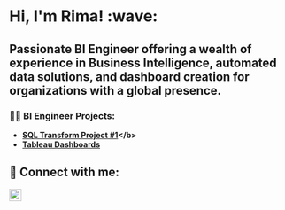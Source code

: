 <h1>Hi, I'm Rima! :wave: <br><h2> Passionate BI Engineer offering a wealth of experience in Business Intelligence, automated data solutions, and dashboard creation for organizations with a global presence. </br></h2>

<h3>👨‍💻 BI Engineer Projects:</h3>

- <b>[SQL Transform Project #1]([https://github.com/ri4090a53/SQL-Transformations](https://github.com/ri4090a53/SQL-Transformations/blob/main/SQL%20Transform%20%231.sql))</b>
- <b>[Tableau Dashboards](https://github.com/ri4090a53/Tableau-Projects/blob/main/README.md)</br>

<h2> 🤳 Connect with me:</h2>

[<img align="left" alt="JoshMadakor | LinkedIn" width="22px" src="https://cdn.jsdelivr.net/npm/simple-icons@v3/icons/linkedin.svg" />][linkedin]

[linkedin]: https://linkedin.com/in/ri4090a
